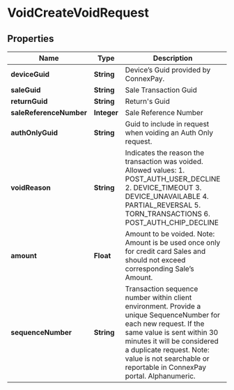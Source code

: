 

# VoidCreateVoidRequest


## Properties

| Name | Type | Description | Notes |
|------------ | ------------- | ------------- | -------------|
|**deviceGuid** | **String** | Device’s Guid provided by ConnexPay. |  |
|**saleGuid** | **String** | Sale Transaction Guid |  [optional] |
|**returnGuid** | **String** | Return&#39;s Guid |  [optional] |
|**saleReferenceNumber** | **Integer** | Sale Reference Number |  [optional] |
|**authOnlyGuid** | **String** | Guid to include in request when voiding an Auth Only request. |  [optional] |
|**voidReason** | **String** | Indicates the reason the transaction was voided.  Allowed values:  1. POST_AUTH_USER_DECLINE 2. DEVICE_TIMEOUT 3. DEVICE_UNAVAILABLE 4. PARTIAL_REVERSAL 5. TORN_TRANSACTIONS 6. POST_AUTH_CHIP_DECLINE |  [optional] |
|**amount** | **Float** | Amount to be voided.  Note: Amount is be used once only for credit card Sales and should not exceed corresponding Sale’s Amount. |  [optional] |
|**sequenceNumber** | **String** | Transaction sequence number within client environment. Provide a unique SequenceNumber for each new request. If the same value is sent within 30 minutes it will be considered a duplicate request. Note: value is not searchable or reportable in ConnexPay portal.  Alphanumeric. |  [optional] |



